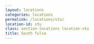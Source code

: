 ```yaml
---
layout: locations
categories: locations
permalink: /locations/stu/
location-id: stu
class: section-locations location-stu
title: South Tulsa
---
```

